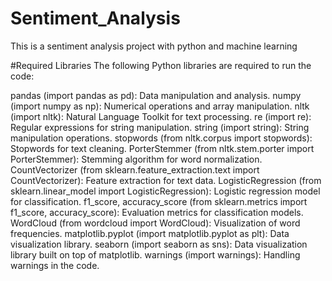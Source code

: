 # Sentiment_Analysis
This is a sentiment analysis project with python and machine learning

#Required Libraries
The following Python libraries are required to run the code:

pandas (import pandas as pd): Data manipulation and analysis.
numpy (import numpy as np): Numerical operations and array manipulation.
nltk (import nltk): Natural Language Toolkit for text processing.
re (import re): Regular expressions for string manipulation.
string (import string): String manipulation operations.
stopwords (from nltk.corpus import stopwords): Stopwords for text cleaning.
PorterStemmer (from nltk.stem.porter import PorterStemmer): Stemming algorithm for word normalization.
CountVectorizer (from sklearn.feature_extraction.text import CountVectorizer): Feature extraction for text data.
LogisticRegression (from sklearn.linear_model import LogisticRegression): Logistic regression model for classification.
f1_score, accuracy_score (from sklearn.metrics import f1_score, accuracy_score): Evaluation metrics for classification models.
WordCloud (from wordcloud import WordCloud): Visualization of word frequencies.
matplotlib.pyplot (import matplotlib.pyplot as plt): Data visualization library.
seaborn (import seaborn as sns): Data visualization library built on top of matplotlib.
warnings (import warnings): Handling warnings in the code.
